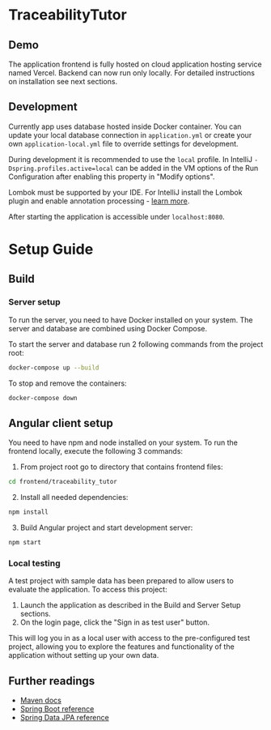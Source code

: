 # TraceabilityTutor

## Demo
The application frontend is fully hosted on cloud application hosting service named Vercel. Backend can now run only locally. For detailed instructions on installation see next sections.
## Development

Currently app uses database hosted inside Docker container. You can update your local database connection in `application.yml` or create your own `application-local.yml` file to override
settings for development.

During development it is recommended to use the `local` profile. In IntelliJ `-Dspring.profiles.active=local` can be
added in the VM options of the Run Configuration after enabling this property in "Modify options".

Lombok must be supported by your IDE. For IntelliJ install the Lombok plugin and enable annotation processing -
[learn more](https://bootify.io/next-steps/spring-boot-with-lombok.html).

After starting the application is accessible under `localhost:8080`.


# Setup Guide

## Build


### Server setup

To run the server, you need to have Docker installed on your system. The server and database are combined using Docker Compose.

To start the server and database run 2 following commands from the project root:

```bash
docker-compose up --build
```

To stop and remove the containers:

```bash
docker-compose down
```
## Angular client setup

You need to have npm and node installed on your system. To run the frontend locally, execute the following 3 commands:
1. From project root go to directory that contains frontend files: 
```bash
cd frontend/traceability_tutor
```
2. Install all needed dependencies:
```bash
npm install
```
3. Build Angular project and start development server:
```bash
npm start
```

### Local testing

A test project with sample data has been prepared to allow users to evaluate the application. To access this project:

1. Launch the application as described in the Build and Server Setup sections.
2. On the login page, click the "Sign in as test user" button.

This will log you in as a local user with access to the pre-configured test project, allowing you to explore the features and functionality of the application without setting up your own data.



## Further readings

* [Maven docs](https://maven.apache.org/guides/index.html)
* [Spring Boot reference](https://docs.spring.io/spring-boot/docs/current/reference/htmlsingle/)
* [Spring Data JPA reference](https://docs.spring.io/spring-data/jpa/reference/jpa.html)
